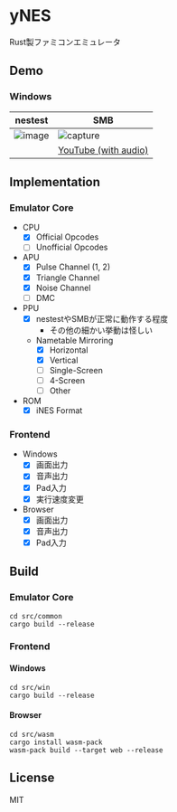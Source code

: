 # yNES

Rust製ファミコンエミュレータ

## Demo

### Windows

|nestest|SMB|
|-------|---|
|![image](https://github.com/YDKK/yNES/assets/3415240/be6a7e97-f0fb-476a-a473-f4fd5f73d4ef)|![capture](https://github.com/YDKK/yNES/assets/3415240/47a0ca36-23f9-46cb-9012-76423169eb7f)|
||[YouTube (with audio)](https://www.youtube.com/watch?v=1uFGKheUacY)|

## Implementation

### Emulator Core

- CPU
  - [x] Official Opcodes
  - [ ] Unofficial Opcodes
- APU
  - [x] Pulse Channel (1, 2)
  - [x] Triangle Channel
  - [x] Noise Channel
  - [ ] DMC
- PPU
  - [x] nestestやSMBが正常に動作する程度
    - その他の細かい挙動は怪しい
  - Nametable Mirroring
    - [x] Horizontal
    - [x] Vertical
    - [ ] Single-Screen
    - [ ] 4-Screen
    - [ ] Other
- ROM
  - [x] iNES Format
 
### Frontend

- Windows
  - [x] 画面出力
  - [x] 音声出力
  - [x] Pad入力
  - [x] 実行速度変更
- Browser
  - [x] 画面出力
  - [x] 音声出力
  - [x] Pad入力

## Build

### Emulator Core

```
cd src/common
cargo build --release
```

### Frontend

#### Windows

```
cd src/win
cargo build --release
```

#### Browser

```
cd src/wasm
cargo install wasm-pack
wasm-pack build --target web --release
```

## License

MIT
